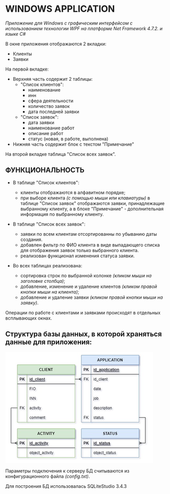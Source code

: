 # WINDOWS APPLICATION 

*Приложение для Windows с графическим интерфейсом с использованием технологии WPF на платформе Net Framework 4.7.2.  и языке C#*

В окне приложения отображаются 2 вкладки:
- Клиенты
- Заявки

На первой вкладке:
- Верхняя часть содержит 2 таблицы:
    - "Cписок клиентов":
        -  наименование
        -  инн
        -  сфера деятельности
        -  количество заявок
        -  дата последней заявки
    - "Cписок заявок":
        -  дата заявки
        -  наименование работ
        -  описание работ
        -  статус (новая, в работе, выполнена)
- Нижняя часть cодержит блок с текстом "Примечание"

На второй вкладке таблица "Список всех заявок".

## ФУНКЦИОНАЛЬНОСТЬ
- В таблице "Список клиентов": 
    - клиенты отображаются в алфавитном порядке;
    - при выборе клиента *(с помощью мыши или клавиатуры)* в таблице "Список заявок" отображаются заявки, принадлежащие выбранному клиенту, а в блоке "Примечание" - дополнительная информация по выбранному клиенту.

- В таблице "Список всех заявок":
    - заявки по всем клиентам отсортированны по убыванию даты создания.
    - добавлен фильтр по ФИО клиента в виде выпадающего списка для отображения заявок только выбранного клиента. 
    - реализован функционал изменения статуса заявки.

- Во всех таблицах реализована:
    - сортировка строк по выбранной колонке *(кликом мыши на заголовке столбца)*;
    - добавление, изменение и удаление клиентов *(кликом правой кнопки мыши на клиента)*;
    - добавление и удаление заявки *(кликом правой кнопки мыши на заявку)*.

Операции по работе с клиентами и заявками происходят в отдельных всплывающих окнах.

## Структура базы данных, в которой храняться данные для приложения:

![База Данных](DataBase.jpg)


Параметры подключения к серверу БД считываются из конфигурационного файла *(config.txt)*.

Для построения БД использовалась SQLiteStudio 3.4.3
